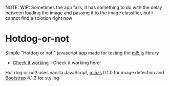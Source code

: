 NOTE: WIP: Sometimes the app fails, it has something to do with the delay between loading the image and passing it to the image classifier, but i cannot find a solotion right now

# Hotdog-or-not
Simple "Hotdog or not!" javascript app made for testing the [ml5.js](https://github.com/ml5js) library
* [Check it working](http://hotdog-or-not.surge.sh) - Check it working here!

Hot dog or not! uses vanilla JavaScript, [ml5.js](https://github.com/ml5js) 0.1.0 for image detection and [Bootstrap](https://getbootstrap.com/) 4.1.3 for styling